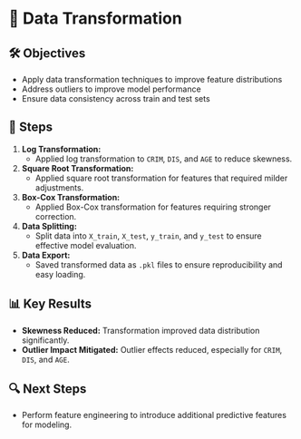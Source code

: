 # 📃 Data Transformation

## 🛠️ Objectives
- Apply data transformation techniques to improve feature distributions
- Address outliers to improve model performance
- Ensure data consistency across train and test sets

## 🔢 Steps
1. **Log Transformation:**
   - Applied log transformation to `CRIM`, `DIS`, and `AGE` to reduce skewness.
2. **Square Root Transformation:**
   - Applied square root transformation for features that required milder adjustments.
3. **Box-Cox Transformation:**
   - Applied Box-Cox transformation for features requiring stronger correction.
4. **Data Splitting:**
   - Split data into `X_train`, `X_test`, `y_train`, and `y_test` to ensure effective model evaluation.
5. **Data Export:**
   - Saved transformed data as `.pkl` files to ensure reproducibility and easy loading.

## 📊 Key Results
- **Skewness Reduced:** Transformation improved data distribution significantly.
- **Outlier Impact Mitigated:** Outlier effects reduced, especially for `CRIM`, `DIS`, and `AGE`.

## 🔍 Next Steps
- Perform feature engineering to introduce additional predictive features for modeling.

